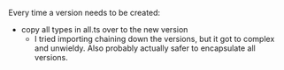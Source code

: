 Every time a version needs to be created:
- copy all types in all.ts over to the new version
  - I tried importing chaining down the versions, but it got to complex and unwieldy. Also probably actually safer to encapsulate all versions.

